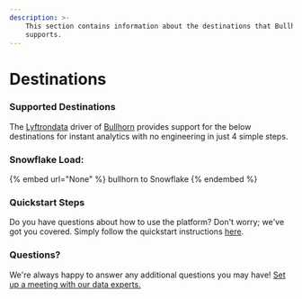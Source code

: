 ```yaml
---
description: >-
    This section contains information about the destinations that Bullhorn
    supports.
---
```


# Destinations

### Supported Destinations

The [Lyftrondata](https://www.lyftrondata.com/) driver of [Bullhorn](None) provides support for the below destinations for instant analytics with no engineering in just 4 simple steps.

### Snowflake Load:

{% embed url="None" %}
bullhorn to Snowflake
{% endembed %}

### Quickstart Steps

Do you have questions about how to use the platform? Don't worry; we've got you covered. Simply follow the quickstart instructions [here](README.md).

### Questions? <a href="#questions" id="questions"></a>

We're always happy to answer any additional questions you may have! [Set up a meeting with our data experts.](https://www.lyftrondata.com/book-a-meeting/)

